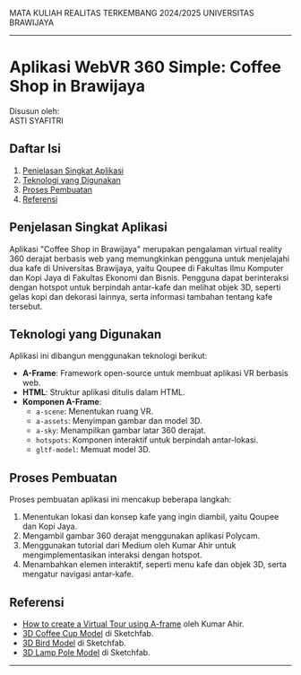 MATA KULIAH REALITAS TERKEMBANG 2024/2025 UNIVERSITAS BRAWIJAYA

---

# Aplikasi WebVR 360 Simple: Coffee Shop in Brawijaya

Disusun oleh:  
ASTI SYAFITRI

## Daftar Isi
1. [Penjelasan Singkat Aplikasi](#penjelasan-singkat-aplikasi)  
2. [Teknologi yang Digunakan](#teknologi-yang-digunakan)  
3. [Proses Pembuatan](#proses-pembuatan)
4.  [Referensi](#referensi)  

## Penjelasan Singkat Aplikasi
Aplikasi "Coffee Shop in Brawijaya" merupakan pengalaman virtual reality 360 derajat berbasis web yang memungkinkan pengguna untuk menjelajahi dua kafe di Universitas Brawijaya, yaitu Qoupee di Fakultas Ilmu Komputer dan Kopi Jaya di Fakultas Ekonomi dan Bisnis. Pengguna dapat berinteraksi dengan hotspot untuk berpindah antar-kafe dan melihat objek 3D, seperti gelas kopi dan dekorasi lainnya, serta informasi tambahan tentang kafe tersebut.

## Teknologi yang Digunakan
Aplikasi ini dibangun menggunakan teknologi berikut:
- **A-Frame**: Framework open-source untuk membuat aplikasi VR berbasis web.
- **HTML**: Struktur aplikasi ditulis dalam HTML.
- **Komponen A-Frame**:
  - `a-scene`: Menentukan ruang VR.
  - `a-assets`: Menyimpan gambar dan model 3D.
  - `a-sky`: Menampilkan gambar latar 360 derajat.
  - `hotspots`: Komponen interaktif untuk berpindah antar-lokasi.
  - `gltf-model`: Memuat model 3D.

## Proses Pembuatan
Proses pembuatan aplikasi ini mencakup beberapa langkah:
1. Menentukan lokasi dan konsep kafe yang ingin diambil, yaitu Qoupee dan Kopi Jaya.
2. Mengambil gambar 360 derajat menggunakan aplikasi Polycam.
3. Menggunakan tutorial dari Medium oleh Kumar Ahir untuk mengimplementasikan interaksi dengan hotspot.
4. Menambahkan elemen interaktif, seperti menu kafe dan objek 3D, serta mengatur navigasi antar-kafe.



## Referensi
- [How to create a Virtual Tour using A-frame](https://medium.com/dtalks/how-to-create-a-virtual-tour-using-a-frame-164941fea573) oleh Kumar Ahir.  
- [3D Coffee Cup Model](https://sketchfab.com/3d-models/coffee-cup-8acd10b3f80344d79202d8c2dbfa6e61) di Sketchfab.  
- [3D Bird Model](https://sketchfab.com/3d-models/bird-orange-0d31748606c2499fb652c0c1052b7cfa) di Sketchfab.  
- [3D Lamp Pole Model](https://sketchfab.com/3d-models/street-lamp-6881aa1e84b047d79860fa9297e05e22) di Sketchfab.

---

